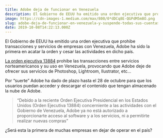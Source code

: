 ```yaml
---
title: Adobe deja de funcionar en Venezuela
description: El Gobierno de EEUU ha emitido una orden ejecutiva que prohibe transacciones y servicios de empresas con Venezuela.
image: https://cdn-images-1.medium.com/max/800/0*dDCq8E-QGPdM5m8O.png
slug: adobe-deja-de-funcionar-en-venezuela-y-suspende-todas-sus-cuentas-de-creative-cloud
date: 2019-10-08T14:22:13.000Z
---
```


El Gobierno de EEUU ha emitido una orden ejecutiva que prohibe transacciones y servicios de empresas con Venezuela, Adobe ha sido la primera en acatar la orden y cesar las actividades en dicho país.

[La orden ejecutiva 13884](https://helpx.adobe.com/la/x-productkb/policy-pricing/executive-order-venezuela.html?trackingid=695P7PZT&mv=email) prohibe las transacciones entre servicios norteamericanos y su uso en Venezuela, provocando que Adobe deje de ofrecer sus servicios de Photoshop, Lightroom, Ilustrator, etc…

Por “suerte” Adobe ha dado de plazo hasta el 28 de octubre para que los usuarios puedan acceder y descargar el contenido que tengan almacenado la nube de Adobe.

> “Debido a la reciente Orden Ejecutiva Presidencial en los Estados Unidos (Orden Ejecutiva 13884) concerniente a las actividades con el Gobierno de Venezuela, Adobe ya no está autorizado a proporcionarte acceso al software y a los servicios, ni a permitirte realizar nuevas compras”

¿Será esta la primera de muchas empresas en dejar de operar en el país?
